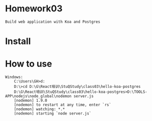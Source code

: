 Homework03
===========
	Build web application with Koa and Postgres

Install
===========

	

How to use
===========

	Windows:
		C:\Users\GH>d:
		D:\>cd D:\G\React培训\StuQStudy\class03\hello-koa-postgres
		D:\G\React培训\StuQStudy\class03\hello-koa-postgres>D:\TOOLS-APP\nodejs\node_global\nodemon server.js
		[nodemon] 1.9.0
		[nodemon] to restart at any time, enter `rs`
		[nodemon] watching: *.*
		[nodemon] starting `node server.js`